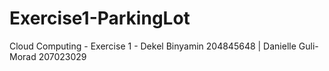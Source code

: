 # Exercise1-ParkingLot
Cloud Computing - Exercise 1 - Dekel Binyamin 204845648 | Danielle Guli-Morad 207023029
